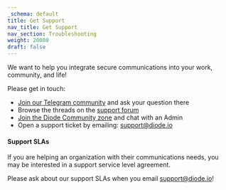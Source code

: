 ```yaml
---
_schema: default
title: Get Support
nav_title: Get Support
nav_section: Troubleshooting
weight: 20000
draft: false
---
```

We want to help you integrate secure communications into your work, community, and life!

Please get in touch:

* [Join our Telegram community](https://t.me/diode_chain) and ask your question there
* Browse the threads on the [support forum](https://forum.diode.io/)
* [Join the Diode Community zone](https://diode.io/joinzone/#tB0kOiAdLwJs7CGXhZXtWy4VlVWhqb094hgKktTOCkJFF-8VMA91SoferyZv) and chat with an Admin
* Open a support ticket by emailing: [support@diode.io](mailto:support@diode.io)

#### Support SLAs

If you are helping an organization with their communications needs, you may be interested in a support service level agreement.

Please ask about our support SLAs when you email [support@diode.io](mailto:support@diode.io)!